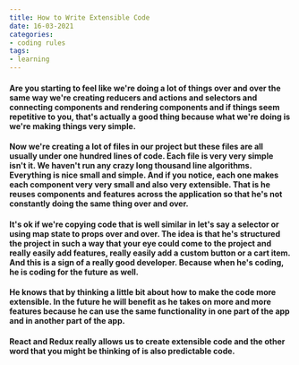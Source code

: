 ```yaml
---
title: How to Write Extensible Code 
date: 16-03-2021 
categories:
- coding rules 
tags:
- learning
---
```


#### Are you starting to feel like we're doing a lot of things over and over the same way we're creating reducers and actions and selectors and connecting components and rendering components and if things seem repetitive to you, that's actually a good thing because what we're doing is we're making things very simple.

>

#### Now we're creating a lot of files in our project but these files are all usually under one hundred lines of code. Each file is very very simple isn't it. We haven't run any crazy long thousand line algorithms. Everything is nice small and simple. And if you notice, each one makes each component very very small and also very extensible. That is he reuses components and features across the application so that he's not constantly doing the same thing over and over.

>

#### It's ok if we're copying code that is well similar in let's say a selector or using map state to props over and over. The idea is that he's structured the project in such a way that your eye could come to the project and really easily add features, really easily add a custom button or a cart item. And this is a sign of a really good developer. Because when he's coding, he is coding for the future as well.

>

#### He knows that by thinking a little bit about how to make the code more extensible. In the future he will benefit as he takes on more and more features because he can use the same functionality in one part of the app and in another part of the app.

>

#### React and Redux really allows us to create extensible code and the other word that you might be thinking of is also predictable code.